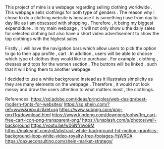 This project of mine is a webpage regarding selling clothing worldwide . 
This webpage sells clothings for both type of genders . 
The reason why i chose to do a clothing website is because it is something i use from day to day life as i am obsessed with shopping . Therefore , it being my biggest expendidure .
In my main webpage , it will not only show u the daily sales for selected clothing but also have a short video advertisement to show the top clothings with the highest sales.

Firstly , i will have the navigation bars which allow users to pick the option to go to their app profile , cart .
In addition , users will be able to choose which type of clothes they would like to purchase . For example , clothing , dresses and tops for the women section .
The buttons will be linked , such that it will bring them to another webpage.

I decided to use a white background instead as it illustrates simplicity as they are many elements on the webpage . Therefore , it would not look messy and draw the users attention to what matters most , the clothings.


References:
https://xd.adobe.com/ideas/principles/web-design/best-modern-fonts-for-websites/
https://sg.shein.com/?ref=www&rep=dir&ret=sg
https://www.subpng.com/png-qnxf1q/download.html
https://www.kindpng.com/downpng/oohwRm_cart-free-cart-icon-png-transparent-png/
https://unsplash.com/s/photos/wall-background
https://youtu.be/w06Nfrlwo9M
https://makeagif.com/gif/abstract-white-background-hd-motion-graphics-background-loop-white-video-royalty-free-footages-YsWRDA
https://daxueconsulting.com/shein-market-strategy/




